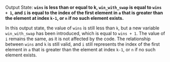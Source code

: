 Output State: **`wins` is less than or equal to k, `win_with_swap` is equal to `wins + 1`, and `i` is equal to the index of the first element in `a` that is greater than the element at index `k-1`, or `n` if no such element exists.**

In this output state, the value of `wins` is still less than `k`, but a new variable `win_with_swap` has been introduced, which is equal to `wins + 1`. The value of `i` remains the same, as it is not affected by the code. The relationship between `wins` and `k` is still valid, and `i` still represents the index of the first element in `a` that is greater than the element at index `k-1`, or `n` if no such element exists.